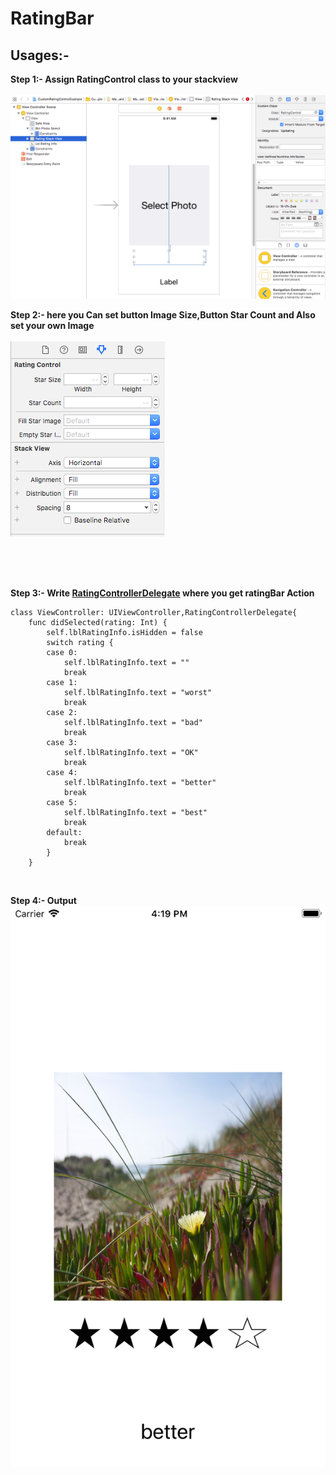 # RatingBar


<h2>Usages:-</h2>

**Step 1:- Assign RatingControl class to your stackview** 
<br>
<br>
<a href="https://github.com/patelravi20/RatingBar/blob/master/Screen%20Shot%202018-07-26%20at%203.50.17%20PM.png"><img src="https://github.com/patelravi20/RatingBar/blob/master/Screen%20Shot%202018-07-26%20at%203.50.17%20PM.png" title=""/></a>

**Step 2:- here you Can set button Image Size,Button Star Count and Also set your own Image**
<br>
<br>
<a href="https://github.com/patelravi20/RatingBar/blob/master/Screen%20Shot%202018-07-26%20at%203.54.54%20PM.png"><img src="https://github.com/patelravi20/RatingBar/blob/master/Screen%20Shot%202018-07-26%20at%203.54.54%20PM.png" title=""/></a>

<br>
<br>
<br>


**Step 3:- Write <u>RatingControllerDelegate</u> where you get ratingBar Action**
```
class ViewController: UIViewController,RatingControllerDelegate{
    func didSelected(rating: Int) {
        self.lblRatingInfo.isHidden = false
        switch rating {
        case 0:
            self.lblRatingInfo.text = ""
            break
        case 1:
            self.lblRatingInfo.text = "worst"
            break
        case 2:
            self.lblRatingInfo.text = "bad"
            break
        case 3:
            self.lblRatingInfo.text = "OK"
            break
        case 4:
            self.lblRatingInfo.text = "better"
            break
        case 5:
            self.lblRatingInfo.text = "best"
            break
        default:
            break
        }   
    }
```
<br>

**Step 4:- Output**
<br>
<a href="https://github.com/patelravi20/RatingBar/blob/master/Simulator%20Screen%20Shot%20-%20iPhone%208%20Plus%20-%202018-07-26%20at%2016.19.53.png"><img src="https://github.com/patelravi20/RatingBar/blob/master/Simulator%20Screen%20Shot%20-%20iPhone%208%20Plus%20-%202018-07-26%20at%2016.19.53.png" title=""/></a>
